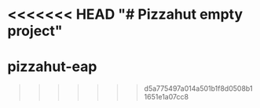 <<<<<<< HEAD
"# Pizzahut empty project" 
=======
# pizzahut-eap
>>>>>>> d5a775497a014a501b1f8d0508b11651e1a07cc8
